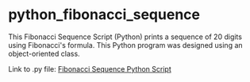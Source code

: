 # python_fibonacci_sequence
This Fibonacci Sequence Script (Python) prints a sequence of 20 digits using Fibonacci's formula. This Python program was designed using an object-oriented class.

Link to .py file: <a href="https://github.com/ffm5113/python_fibonacci_sequence/blob/main/Fibonacci.py">Fibonacci Sequence Python Script</a>

